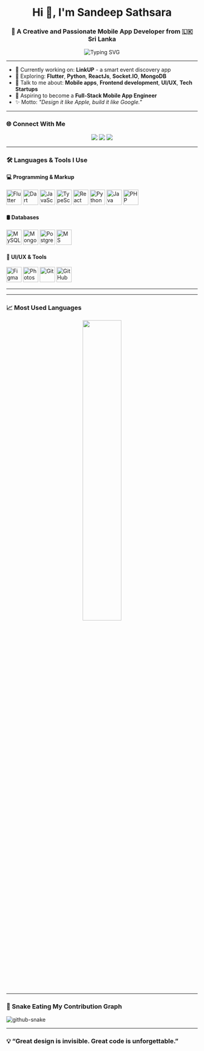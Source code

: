 <h1 align="center">Hi 👋, I'm Sandeep Sathsara</h1>
<h3 align="center">🚀 A Creative and Passionate Mobile App Developer from 🇱🇰 Sri Lanka</h3>

<p align="center">
  <img src="https://readme-typing-svg.herokuapp.com?font=Fira+Code&weight=500&size=22&pause=1000&center=true&vCenter=true&width=440&lines=Flutter+%7C+React+%7C+Python+%7C+Node.js+%7C+UI%2FUX+Lover" alt="Typing SVG" />
</p>

---

- 🔭 Currently working on: **LinkUP** - a smart event discovery app  
- 🌱 Exploring: **Flutter**, **Python**, **ReactJs**, **Socket.IO**, **MongoDB**  
- 💬 Talk to me about: **Mobile apps**, **Frontend development**, **UI/UX**, **Tech Startups**  
- 🚀 Aspiring to become a **Full-Stack Mobile App Engineer**  
- ✨ Motto: *"Design it like Apple, build it like Google."*

---

### 🌐 Connect With Me  
<p align="center">
  <a href="https://linkedin.com/in/sathsarasandeepmahindasoma" target="_blank"><img src="https://img.shields.io/badge/LinkedIn-%230077B5.svg?&style=for-the-badge&logo=linkedin&logoColor=white" /></a>
  <a href="https://www.facebook.com/sathsarasandeep" target="_blank"><img src="https://img.shields.io/badge/Facebook-%231877F2.svg?&style=for-the-badge&logo=facebook&logoColor=white" /></a>
  <a href="https://instagram.com/sathsara_sandeep" target="_blank"><img src="https://img.shields.io/badge/Instagram-%23E4405F.svg?&style=for-the-badge&logo=instagram&logoColor=white" /></a>
</p>

---

### 🛠️ Languages & Tools I Use  
#### 💻 Programming & Markup  
<p align="left">
  <img src="https://cdn.jsdelivr.net/gh/devicons/devicon/icons/flutter/flutter-original.svg" width="40" title="Flutter"/>
  <img src="https://cdn.jsdelivr.net/gh/devicons/devicon/icons/dart/dart-original.svg" width="40" title="Dart"/>
  <img src="https://cdn.jsdelivr.net/gh/devicons/devicon/icons/javascript/javascript-original.svg" width="40" title="JavaScript"/>
  <img src="https://cdn.jsdelivr.net/gh/devicons/devicon/icons/typescript/typescript-original.svg" width="40" title="TypeScript"/>
  <img src="https://cdn.jsdelivr.net/gh/devicons/devicon/icons/react/react-original.svg" width="40" title="React"/>
  <img src="https://cdn.jsdelivr.net/gh/devicons/devicon/icons/python/python-original.svg" width="40" title="Python"/>
  <img src="https://cdn.jsdelivr.net/gh/devicons/devicon/icons/java/java-original.svg" width="40" title="Java"/>
  <img src="https://cdn.jsdelivr.net/gh/devicons/devicon/icons/php/php-original.svg" width="40" title="PHP"/>
</p>

#### 🛢️ Databases  
<p align="left">
  <img src="https://cdn.jsdelivr.net/gh/devicons/devicon/icons/mysql/mysql-original-wordmark.svg" width="40" title="MySQL"/>
  <img src="https://cdn.jsdelivr.net/gh/devicons/devicon/icons/mongodb/mongodb-original-wordmark.svg" width="40" title="MongoDB"/>
  <img src="https://cdn.jsdelivr.net/gh/devicons/devicon/icons/postgresql/postgresql-original-wordmark.svg" width="40" title="PostgreSQL"/>
  <img src="https://www.svgrepo.com/show/303229/microsoft-sql-server-logo.svg" width="40" title="MS SQL"/>
</p>

#### 🎨 UI/UX & Tools  
<p align="left">
  <img src="https://cdn.jsdelivr.net/gh/devicons/devicon/icons/figma/figma-original.svg" width="40" title="Figma"/>
  <img src="https://cdn.jsdelivr.net/gh/devicons/devicon/icons/photoshop/photoshop-line.svg" width="40" title="Photoshop"/>
  <img src="https://cdn.jsdelivr.net/gh/devicons/devicon/icons/git/git-original.svg" width="40" title="Git"/>
  <img src="https://cdn.jsdelivr.net/gh/devicons/devicon/icons/github/github-original.svg" width="40" title="GitHub"/>
</p>

---

---

### 📈 Most Used Languages  
<p align="center">
  <img src="https://github-readme-stats.vercel.app/api/top-langs/?username=SathsaraSandeep&layout=compact&theme=tokyonight&hide_border=true" width="45%" />
</p>

---

### 🐍 Snake Eating My Contribution Graph
<picture>
  <source media="(prefers-color-scheme: dark)" srcset="https://raw.githubusercontent.com/tobiasmeyhoefer/tobiasmeyhoefer/output/github-snake-dark.svg" />
  <source media="(prefers-color-scheme: light)" srcset="https://raw.githubusercontent.com/tobiasmeyhoefer/tobiasmeyhoefer/output/github-snake.svg" />
  <img alt="github-snake" src="https://raw.githubusercontent.com/tobiasmeyhoefer/tobiasmeyhoefer/output/github-snake.svg" />
</picture>

---

### 💡 “Great design is invisible. Great code is unforgettable.”

